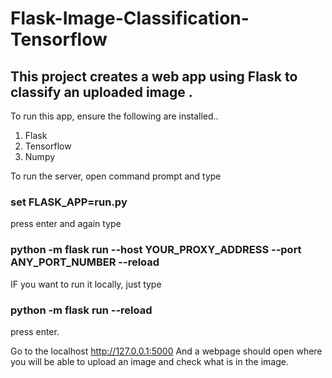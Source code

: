 # Flask-Image-Classification-Tensorflow

## This project creates a web app using Flask to classify an uploaded image .
To run this app, ensure the following are installed..
1. Flask
2. Tensorflow
3. Numpy

To run the server, open command prompt and type
### set FLASK_APP=run.py
press enter and again type
### python -m flask run --host YOUR_PROXY_ADDRESS --port ANY_PORT_NUMBER --reload
IF you want to run it locally, just type
### python -m flask run --reload
press enter.

Go to the localhost http://127.0.0.1:5000
And a webpage should open where you will be able to upload an image and check what is in the image.
